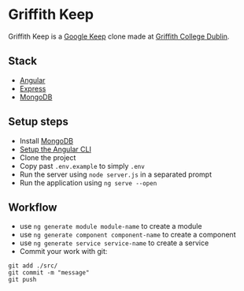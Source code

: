 # Griffith Keep

Griffith Keep is a [Google Keep](https://keep.google.com) clone made at [Griffith College Dublin](https://www.griffith.ie/).

## Stack
 - [Angular](https://angular.io/)
 - [Express](https://expressjs.com/)
 - [MongoDB](https://www.mongodb.com/)

## Setup steps
 - Install [MongoDB](https://www.mongodb.com/)
 - [Setup the Angular CLI](https://angular.io/guide/setup-local)
 - Clone the project
 - Copy past `.env.example` to simply `.env`
 - Run the server using `node server.js` in a separated prompt
 - Run the application using `ng serve --open`

## Workflow
 - use `ng generate module module-name` to create a module
 - use `ng generate component component-name` to create a component
 - use `ng generate service service-name` to create a service
 - Commit your work with git:
```
git add ./src/
git commit -m "message"
git push
```
